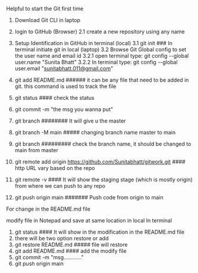 Helpful to start the Git first time


1. Download Git CLI in laptop
2. login to GitHub (Browser)
   2.1 create a new repository using any name
3. Setup Identification in GitHub in terminal (local)
    3.1 git init  ### In terminal initiate git in local (laptop) 
    3.2 Browse Git Global config to set the user name and email id 
          3.2.1 open terminal type:  git config --global user.name "Sunita Bhatt"
          3.2.2 In terminal type: git config --global user.email "sunitabhatt.011@gmail.com"

4. git add README.md  ######  it can be any file that need to be added in git. this command is used to track the file 
5. git status   #### check the status 
6. git commit -m "the msg you wanna put"
7. git branch ######## It will give u the master 
8. git branch -M main     ##### changing branch name master to main
9. git branch ######### check the branch name, it should be changed to main from master  
10. git remote add origin https://github.com/Sunitabhatt/gitwork.git    #### http URL vary based on the repo 
11. git remote -v   #### It will show the staging stage (which is mostly origin) from where we can push to any repo
12. git push origin main  ####### Push code from origin to main 

 
For change in the README.md file 

modify file in Notepad and save at same location in local 
In terminal 
1. git status #### It will show in the modification in the README.md file 
2. there will be two option restore or add 
3. git restore README.md ##### file will restore 
3. git add README.md #### add the modify file 
4. git commit -m "msg............"
5. git push origin main 




    
